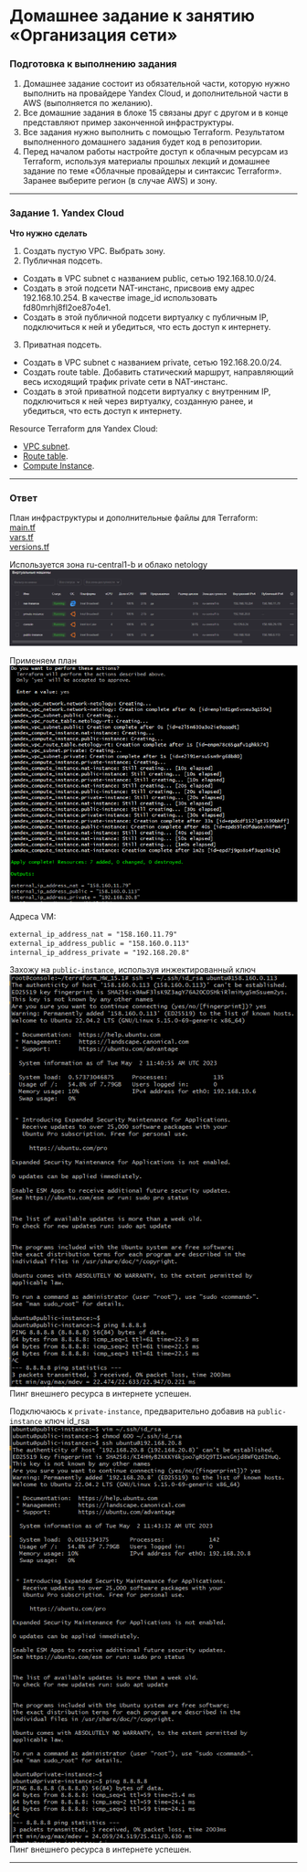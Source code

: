 # Домашнее задание к занятию «Организация сети»

### Подготовка к выполнению задания

1. Домашнее задание состоит из обязательной части, которую нужно выполнить на провайдере Yandex Cloud, и дополнительной части в AWS (выполняется по желанию). 
2. Все домашние задания в блоке 15 связаны друг с другом и в конце представляют пример законченной инфраструктуры.  
3. Все задания нужно выполнить с помощью Terraform. Результатом выполненного домашнего задания будет код в репозитории. 
4. Перед началом работы настройте доступ к облачным ресурсам из Terraform, используя материалы прошлых лекций и домашнее задание по теме «Облачные провайдеры и синтаксис Terraform». Заранее выберите регион (в случае AWS) и зону.

---
### Задание 1. Yandex Cloud 

**Что нужно сделать**

1. Создать пустую VPC. Выбрать зону.
2. Публичная подсеть.

 - Создать в VPC subnet с названием public, сетью 192.168.10.0/24.
 - Создать в этой подсети NAT-инстанс, присвоив ему адрес 192.168.10.254. В качестве image_id использовать fd80mrhj8fl2oe87o4e1.
 - Создать в этой публичной подсети виртуалку с публичным IP, подключиться к ней и убедиться, что есть доступ к интернету.
3. Приватная подсеть.
 - Создать в VPC subnet с названием private, сетью 192.168.20.0/24.
 - Создать route table. Добавить статический маршрут, направляющий весь исходящий трафик private сети в NAT-инстанс.
 - Создать в этой приватной подсети виртуалку с внутренним IP, подключиться к ней через виртуалку, созданную ранее, и убедиться, что есть доступ к интернету.

Resource Terraform для Yandex Cloud:

- [VPC subnet](https://registry.terraform.io/providers/yandex-cloud/yandex/latest/docs/resources/vpc_subnet).
- [Route table](https://registry.terraform.io/providers/yandex-cloud/yandex/latest/docs/resources/vpc_route_table).
- [Compute Instance](https://registry.terraform.io/providers/yandex-cloud/yandex/latest/docs/resources/compute_instance).

---
  
### Ответ
  
План инфраструктуры и дополнительные файлы для Terraform:  
[main.tf](https://github.com/le0lex/devops-netology/blob/058c754ee327b822da0e0bcda120d0a0face0280/HW_15.1/main.tf)  
[vars.tf](https://github.com/le0lex/devops-netology/blob/058c754ee327b822da0e0bcda120d0a0face0280/HW_15.1/vars.tf)  
[versions.tf](https://github.com/le0lex/devops-netology/blob/058c754ee327b822da0e0bcda120d0a0face0280/HW_15.1/versions.tf)  
  
Используется зона ru-central1-b и облако netology  
![HW_15.1_t001.png](https://github.com/le0lex/devops-netology/blob/main/screen/HW_15.1_t001.png)
  
Применяем план  
![HW_15.1_t002.png](https://github.com/le0lex/devops-netology/blob/main/screen/HW_15.1_t002.png) 
  
Адреса VM:  
```
external_ip_address_nat = "158.160.11.79"
external_ip_address_public = "158.160.0.113"
internal_ip_address_private = "192.168.20.8"
```
  
Захожу на `public-instance`, используя инжектированный ключ    
![HW_15.1_t003.png](https://github.com/le0lex/devops-netology/blob/main/screen/HW_15.1_t003.png)  
Пинг внешнего ресурса в интернете успешен.  
   
Подключаюсь к `private-instance`, предварительно добавив на `public-instance` ключ id_rsa  
![HW_15.1_t004.png](https://github.com/le0lex/devops-netology/blob/main/screen/HW_15.1_t004.png)  
Пинг внешнего ресурса в интернете успешен. 
  
---





